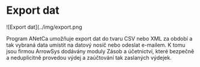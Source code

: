 # Export dat

![Export dat](../img/export.png

Program ANetCa umožňuje export dat do tvaru CSV nebo XML za období a tak vybraná data umístit na datový nosíč nebo odeslat e-mailem.  K tomu jsou firmou ArrowSys dodávány moduly Zásob a účetnictví, které bezpečně a neduplicitně provedou výdej a zaúčtování tak zaslaných výdejek.